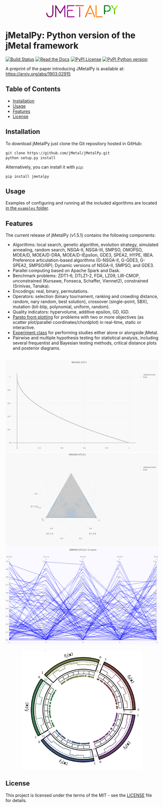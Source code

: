 <p align="center">
  <br/>
  <img src=docs/source/jmetalpy.png alt="jMetalPy">
  <br/>
</p>

# jMetalPy: Python version of the jMetal framework
[![Build Status](https://img.shields.io/travis/jMetal/jMetalPy/master.svg?style=flat-square)](https://travis-ci.org/jMetal/jMetalPy)
[![Read the Docs](https://img.shields.io/readthedocs/jmetalpy.svg?style=flat-square)](https://readthedocs.org/projects/jmetalpy/)
[![PyPI License](https://img.shields.io/pypi/l/jMetalPy.svg?style=flat-square)]()
[![PyPI Python version](https://img.shields.io/pypi/pyversions/jMetalPy.svg?style=flat-square)]()

A preprint of the paper introducing JMetalPy is available at: https://arxiv.org/abs/1903.02915

## Table of Contents
- [Installation](#installation)
- [Usage](#usage)
- [Features](#features)
- [License](#license)

## Installation
To download jMetalPy just clone the Git repository hosted in GitHub:

```console
git clone https://github.com/jMetal/jMetalPy.git
python setup.py install
```

Alternatively, you can install it with `pip`:

```console
pip install jmetalpy
```

## Usage
Examples of configuring and running all the included algorithms are located [in the `examples` folder](examples).

## Features
The current release of jMetalPy (v1.5.1) contains the following components:

* Algorithms: local search, genetic algorithm, evolution strategy, simulated annealing, random search, NSGA-II, NSGA-III, SMPSO, OMOPSO, MOEA/D, MOEA/D-DRA, MOEA/D-IEpsilon, GDE3, SPEA2, HYPE, IBEA. Preference articulation-based algorithms (G-NSGA-II, G-GDE3, G-SPEA2, SMPSO/RP); Dynamic versions of NSGA-II, SMPSO, and GDE3.
* Parallel computing based on Apache Spark and Dask.
* Benchmark problems: ZDT1-6, DTLZ1-2, FDA, LZ09, LIR-CMOP, unconstrained (Kursawe, Fonseca, Schaffer, Viennet2), constrained (Srinivas, Tanaka).
* Encodings: real, binary, permutations.
* Operators: selection (binary tournament, ranking and crowding distance, random, nary random, best solution), crossover (single-point, SBX), mutation (bit-blip, polynomial, uniform, random).
* Quality indicators: hypervolume, additive epsilon, GD, IGD.
* [Pareto front plotting](https://jmetalpy.readthedocs.io/en/latest/examples/visualization.html) for problems with two or more objectives (as scatter plot/parallel coordinates/chordplot) in real-time, static or interactive.
* [Experiment class](https://jmetalpy.readthedocs.io/en/latest/examples/experiment.html) for performing studies either alone or alongside jMetal.
* Pairwise and multiple hypothesis testing for statistical analysis, including several frequentist and Bayesian testing methods, critical distance plots and posterior diagrams.

<p align="center">
  <br/>
  <img src=docs/source/2D.gif width=600 alt="Scatter plot 2D">
  <br/>
  <img src=docs/source/3D.gif width=600 alt="Scatter plot 3D">
  <br/>
  <img src=docs/source/p-c.gif width=600 alt="Parallel coordinates">
  <br/>
  <br/>
  <img src=docs/source/chordplot.gif width=400 alt="Interactive chord plot">
  <br/>
</p>

## License
This project is licensed under the terms of the MIT - see the [LICENSE](LICENSE) file for details.
